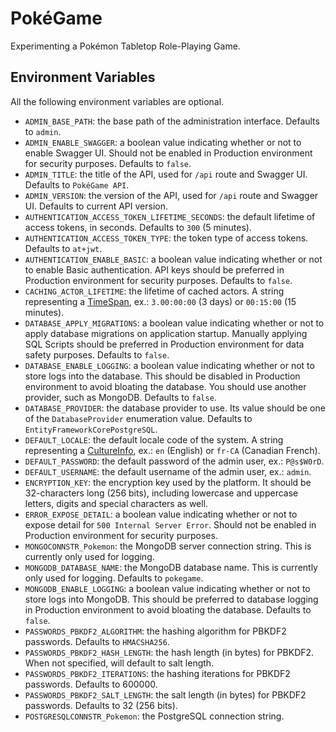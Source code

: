 ﻿# PokéGame

Experimenting a Pokémon Tabletop Role-Playing Game.

## Environment Variables

All the following environment variables are optional.

- `ADMIN_BASE_PATH`: the base path of the administration interface. Defaults to `admin`.
- `ADMIN_ENABLE_SWAGGER`: a boolean value indicating whether or not to enable Swagger UI. Should not be enabled in Production environment for security purposes. Defaults to `false`.
- `ADMIN_TITLE`: the title of the API, used for `/api` route and Swagger UI. Defaults to `PokéGame API`.
- `ADMIN_VERSION`: the version of the API, used for `/api` route and Swagger UI. Defaults to current API version.
- `AUTHENTICATION_ACCESS_TOKEN_LIFETIME_SECONDS`: the default lifetime of access tokens, in seconds. Defaults to `300` (5 minutes).
- `AUTHENTICATION_ACCESS_TOKEN_TYPE`: the token type of access tokens. Defaults to `at+jwt`.
- `AUTHENTICATION_ENABLE_BASIC`: a boolean value indicating whether or not to enable Basic authentication. API keys should be preferred in Production environment for security purposes. Defaults to `false`.
- `CACHING_ACTOR_LIFETIME`: the lifetime of cached actors. A string representing a [TimeSpan](https://learn.microsoft.com/en-us/dotnet/api/system.timespan?view=net-9.0), ex.: `3.00:00:00` (3 days) or `00:15:00` (15 minutes).
- `DATABASE_APPLY_MIGRATIONS`: a boolean value indicating whether or not to apply database migrations on application startup. Manually applying SQL Scripts should be preferred in Production environment for data safety purposes. Defaults to `false`.
- `DATABASE_ENABLE_LOGGING`: a boolean value indicating whether or not to store logs into the database. This should be disabled in Production environment to avoid bloating the database. You should use another provider, such as MongoDB. Defaults to `false`.
- `DATABASE_PROVIDER`: the database provider to use. Its value should be one of the `DatabaseProvider` enumeration value. Defaults to `EntityFrameworkCorePostgreSQL`.
- `DEFAULT_LOCALE`: the default locale code of the system. A string representing a [CultureInfo](https://learn.microsoft.com/en-us/dotnet/api/system.globalization.cultureinfo?view=net-9.0), ex.: `en` (English) or `fr-CA` (Canadian French).
- `DEFAULT_PASSWORD`: the default password of the admin user, ex.: `P@s$W0rD`.
- `DEFAULT_USERNAME`: the default username of the admin user, ex.: `admin`.
- `ENCRYPTION_KEY`: the encryption key used by the platform. It should be 32-characters long (256 bits), including lowercase and uppercase letters, digits and special characters as well.
- `ERROR_EXPOSE_DETAIL`: a boolean value indicating whether or not to expose detail for `500 Internal Server Error`. Should not be enabled in Production environment for security purposes.
- `MONGOCONNSTR_Pokemon`: the MongoDB server connection string. This is currently only used for logging.
- `MONGODB_DATABASE_NAME`: the MongoDB database name. This is currently only used for logging. Defaults to `pokegame`.
- `MONGODB_ENABLE_LOGGING`: a boolean value indicating whether or not to store logs into MongoDB. This should be preferred to database logging in Production environment to avoid bloating the database. Defaults to `false`.
- `PASSWORDS_PBKDF2_ALGORITHM`: the hashing algorithm for PBKDF2 passwords. Defaults to `HMACSHA256`.
- `PASSWORDS_PBKDF2_HASH_LENGTH`: the hash length (in bytes) for PBKDF2. When not specified, will default to salt length.
- `PASSWORDS_PBKDF2_ITERATIONS`: the hashing iterations for PBKDF2 passwords. Defaults to 600000.
- `PASSWORDS_PBKDF2_SALT_LENGTH`: the salt length (in bytes) for PBKDF2 passwords. Defaults to 32 (256 bits).
- `POSTGRESQLCONNSTR_Pokemon`: the PostgreSQL connection string.
